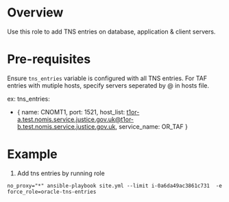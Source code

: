 # Overview

Use this role to add TNS entries on database, application & client servers. 

# Pre-requisites

Ensure `tns_entries` variable is configured with all TNS entries. For TAF entries with mutiple hosts, specify servers seperated by @ in hosts file. 

ex: 
tns_entries:
  - { name: CNOMT1, port: 1521, host_list: t1or-a.test.nomis.service.justice.gov.uk@t1or-b.test.nomis.service.justice.gov.uk, service_name: OR_TAF }


# Example

1. Add tns entries by running role

```
no_proxy="*" ansible-playbook site.yml --limit i-0a6da49ac3861c731  -e force_role=oracle-tns-entries
```